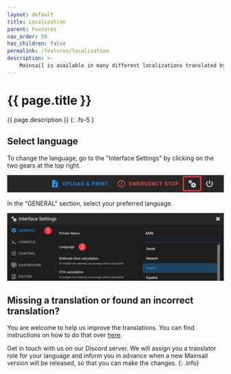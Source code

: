 ```yaml
---
layout: default
title: Localization
parent: Features
nav_order: 50
has_children: false
permalink: /features/localization
description: >-
    Mainsail is available in many different localizations translated by the community.
---
```


# {{ page.title }}
{{ page.description }}
{: .fs-5 }

## Select language

To change the language, go to the "Interface Settings" by clicking on the two gears at the top right.

![Settings button (two gears) in the header](img/header-settings.png)

In the "GENERAL" section, select your preferred language.

![Settings window, General section](img/settings-language.png)

## Missing a translation or found an incorrect translation?

You are welcome to help us improve the translations. You can find instructions on how to do that over [here](/development/localization).

Get in touch with us on our Discord server. We will assign you a translator role for your language and inform you in advance when a new Mainsail version will be released, so that you can make the changes. 
{: .info}